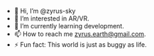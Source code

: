 - 👋 Hi, I’m @zyrus-sky
- 👀 I’m interested in AR/VR.
- 🌱 I’m currently learning development.
- 📫 How to reach me zyrus.earth@gmail.com.
- ⚡ Fun fact: This world is just as buggy as life.

<!---
zyrus-sky/zyrus-sky is a ✨ special ✨ repository because its `README.md` (this file) appears on your GitHub profile.
You can click the Preview link to take a look at your changes.
--->
